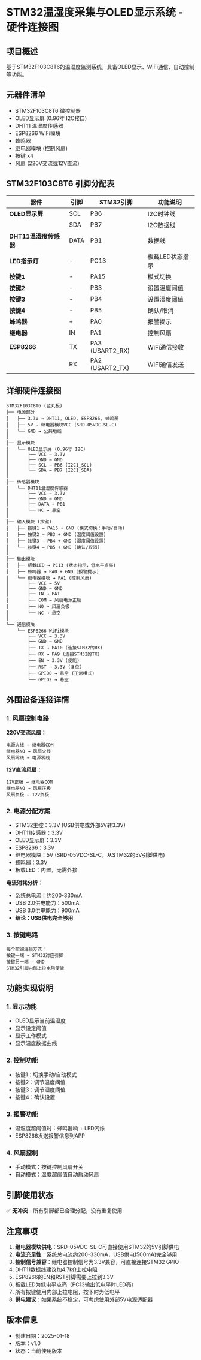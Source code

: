 # STM32温湿度采集与OLED显示系统 - 硬件连接图

## 项目概述
基于STM32F103C8T6的温湿度监测系统，具备OLED显示、WiFi通信、自动控制等功能。

## 元器件清单
- STM32F103C8T6 微控制器
- OLED显示屏 (0.96寸 I2C接口)
- DHT11 温湿度传感器
- ESP8266 WiFi模块
- 蜂鸣器
- 继电器模块 (控制风扇)
- 按键 x4
- 风扇 (220V交流或12V直流)

## STM32F103C8T6 引脚分配表

| 器件 | 引脚 | STM32引脚 | 功能说明 |
|------|------|-----------|----------|
| **OLED显示屏** | SCL | PB6 | I2C时钟线 |
| | SDA | PB7 | I2C数据线 |
| **DHT11温湿度传感器** | DATA | PB1 | 数据线 |
| **LED指示灯** | - | PC13 | 板载LED状态指示 |
| **按键1** | - | PA15 | 模式切换 |
| **按键2** | - | PB3 | 设置温度阈值 |
| **按键3** | - | PB4 | 设置湿度阈值 |
| **按键4** | - | PB5 | 确认/取消 |
| **蜂鸣器** | + | PA0 | 报警提示 |
| **继电器** | IN | PA1 | 控制风扇 |
| **ESP8266** | TX | PA3 (USART2_RX) | WiFi通信接收 |
| | RX | PA2 (USART2_TX) | WiFi通信发送 |

## 详细硬件连接图

```
STM32F103C8T6 (蓝丸板)
├── 电源部分
│   ├── 3.3V → DHT11, OLED, ESP8266, 蜂鸣器
│   ├── 5V → 继电器模块VCC (SRD-05VDC-SL-C)
│   └── GND → 公共地线
│
├── 显示模块
│   └── OLED显示屏 (0.96寸 I2C)
│       ├── VCC → 3.3V
│       ├── GND → GND
│       ├── SCL → PB6 (I2C1_SCL)
│       └── SDA → PB7 (I2C1_SDA)
│
├── 传感器模块
│   └── DHT11温湿度传感器
│       ├── VCC → 3.3V
│       ├── GND → GND
│       ├── DATA → PB1
│       └── NC → 悬空
│
├── 输入模块 (按键)
│   ├── 按键1 → PA15 + GND (模式切换：手动/自动)
│   ├── 按键2 → PB3 + GND (温度阈值设置)
│   ├── 按键3 → PB4 + GND (湿度阈值设置)
│   └── 按键4 → PB5 + GND (确认/取消)
│
├── 输出模块
│   ├── 板载LED → PC13 (状态指示，低电平点亮)
│   ├── 蜂鸣器 → PA0 + GND (报警提示)
│   └── 继电器模块 → PA1 (控制风扇)
│       ├── VCC → 5V
│       ├── GND → GND
│       ├── IN → PA1
│       ├── COM → 风扇电源正极
│       ├── NO → 风扇负极
│       └── NC → 悬空
│
└── 通信模块
    └── ESP8266 WiFi模块
        ├── VCC → 3.3V
        ├── GND → GND
        ├── TX → PA10 (连接STM32的RX)
        ├── RX → PA9 (连接STM32的TX)
        ├── EN → 3.3V (使能)
        ├── RST → 3.3V (复位)
        ├── GPIO0 → 悬空 (正常模式)
        └── GPIO2 → 悬空
```

## 外围设备连接详情

### 1. 风扇控制电路
**220V交流风扇：**
```
电源火线 → 继电器COM
继电器NO → 风扇火线
风扇零线 → 电源零线
```

**12V直流风扇：**
```
12V正极 → 继电器COM  
继电器NO → 风扇正极
风扇负极 → 12V负极
```

### 2. 电源分配方案
- STM32主控：3.3V (USB供电或外部5V转3.3V)
- DHT11传感器：3.3V
- OLED显示屏：3.3V  
- ESP8266：3.3V
- 继电器模块：5V (SRD-05VDC-SL-C，从STM32的5V引脚供电)
- 蜂鸣器：3.3V
- 板载LED：内置，无需外接

**电流消耗分析：**
- 系统总电流：约200-330mA
- USB 2.0供电能力：500mA
- USB 3.0供电能力：900mA
- **结论：USB供电完全够用**

### 3. 按键电路
```
每个按键连接方式：
按键一端 → STM32对应引脚
按键另一端 → GND
STM32引脚内部上拉电阻使能
```

## 功能实现说明

### 1. 显示功能
- OLED显示当前温湿度
- 显示设定阈值
- 显示工作模式
- 显示温度数据曲线

### 2. 控制功能
- 按键1：切换手动/自动模式
- 按键2：调节温度阈值
- 按键3：调节湿度阈值  
- 按键4：确认设置

### 3. 报警功能
- 温湿度超阈值时：蜂鸣器响 + LED闪烁
- ESP8266发送报警信息到APP

### 4. 风扇控制
- 手动模式：按键控制风扇开关
- 自动模式：温度超阈值自动启动风扇

## 引脚使用状态
✅ **无冲突** - 所有引脚都已合理分配，没有重复使用

## 注意事项
1. **继电器模块供电**：SRD-05VDC-SL-C可直接使用STM32的5V引脚供电
2. **电流充足性**：系统总电流约200-330mA，USB供电(500mA)完全够用
3. **控制信号兼容**：继电器控制信号为3.3V兼容，可直接连接STM32 GPIO
4. DHT11数据线建议加4.7kΩ上拉电阻
5. ESP8266的EN和RST引脚需要上拉到3.3V
6. 板载LED为低电平点亮（PC13输出低电平时LED亮）
7. 所有按键使用内部上拉电阻，按下时为低电平
8. **供电建议**：如果系统不稳定，可考虑使用外部5V电源适配器

## 版本信息
- 创建日期：2025-01-18
- 版本：v1.0
- 状态：当前使用版本